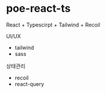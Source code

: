 # poe-react-ts

React + Typescirpt + Tailwind + Recoil

UI/UX
- tailwind
- sass

상태관리
- recoil
- react-query
